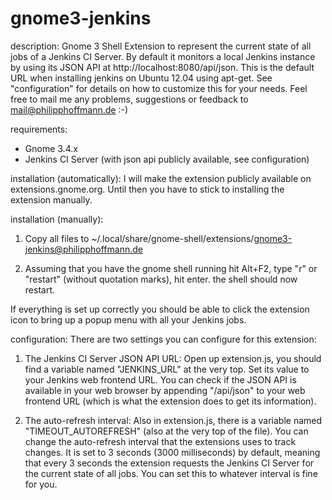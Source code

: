 gnome3-jenkins
==============


description:
Gnome 3 Shell Extension to represent the current state of all jobs of a Jenkins CI Server.
By default it monitors a local Jenkins instance by using its JSON API at http://localhost:8080/api/json.
This is the default URL when installing jenkins on Ubuntu 12.04 using apt-get.
See "configuration" for details on how to customize this for your needs.
Feel free to mail me any problems, suggestions or feedback to mail@philipphoffmann.de :-)


requirements:
- Gnome 3.4.x
- Jenkins CI Server (with json api publicly available, see configuration)


installation (automatically):
I will make the extension publicly available on extensions.gnome.org. Until then you have to stick to installing the extension manually. 


installation (manually):
1. Copy all files to ~/.local/share/gnome-shell/extensions/gnome3-jenkins@philipphoffmann.de

2. Assuming that you have the gnome shell running hit Alt+F2, type "r" or "restart" (without quotation marks), hit enter. the shell should now restart.

If everything is set up correctly you should be able to click the extension icon to bring up a popup menu with all your Jenkins jobs. 


configuration:
There are two settings you can configure for this extension:

1. The Jenkins CI Server JSON API URL:
Open up extension.js, you should find a variable named "JENKINS_URL" at the very top.
Set its value to your Jenkins web frontend URL.
You can check if the JSON API is available in your web browser by appending "/api/json" to your web frontend URL (which is what the extension does to get its information).

2. The auto-refresh interval:
Also in extension.js, there is a variable named "TIMEOUT_AUTOREFRESH" (also at the very top of the file).
You can change the auto-refresh interval that the extensions uses to track changes.
It is set to 3 seconds (3000 milliseconds) by default, meaning that every 3 seconds the extension requests the Jenkins CI Server for the current state of all jobs.
You can set this to whatever interval is fine for you.

